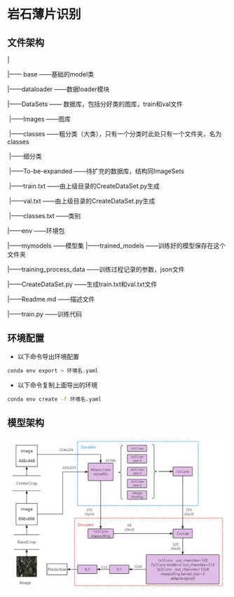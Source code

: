 # 岩石薄片识别

## 文件架构

|

|——	base	——基础的model类

|——dataloader	——数据loader模块

|——DataSets	—— 数据库，包括分好类的图库，train和val文件

​		|——Images	——图库

​				|——classes	——粗分类（大类），只有一个分类时此处只有一个文件夹，名为classes

​						|——细分类

​		|——To-be-expanded	——待扩充的数据库，结构同ImageSets

​		|——train.txt	——由上级目录的CreateDataSet.py生成

​		|——val.txt	——由上级目录的CreateDataSet.py生成

​		|——classes.txt	——类别

|——env	——环境包

|——mymodels	——模型集
|——trained_models	——训练好的模型保存在这个文件夹

|——training_process_data	——训练过程记录的参数，json文件

|——CreateDataSet.py	——生成train.txt和val.txt文件

|——Readme.md	——描述文件

|——train.py	——训练代码

## 环境配置

- 以下命令导出环境配置

```bash
conda env export > 环境名.yaml
```

- 以下命令复制上面导出的环境

```bash
conda env create -f 环境名.yaml
```

## 模型架构

![image-20220413104812998](Readme.assets/image-20220413104812998.jpg)

